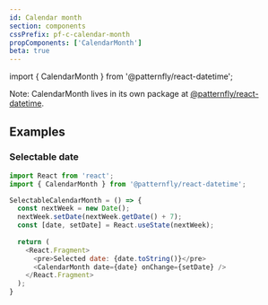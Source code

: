 ```yaml
---
id: Calendar month
section: components
cssPrefix: pf-c-calendar-month
propComponents: ['CalendarMonth']
beta: true
---
```


import { CalendarMonth } from '@patternfly/react-datetime';

Note: CalendarMonth lives in its own package at [@patternfly/react-datetime](https://www.npmjs.com/package/@patternfly/react-datetime).

## Examples
### Selectable date
```js
import React from 'react';
import { CalendarMonth } from '@patternfly/react-datetime';

SelectableCalendarMonth = () => {
  const nextWeek = new Date();
  nextWeek.setDate(nextWeek.getDate() + 7);
  const [date, setDate] = React.useState(nextWeek);
  
  return (
    <React.Fragment>
      <pre>Selected date: {date.toString()}</pre>
      <CalendarMonth date={date} onChange={setDate} />
    </React.Fragment>
  );
}
```
